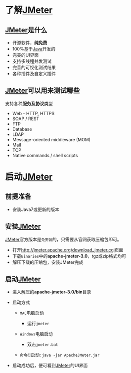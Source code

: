 # 了解[JMeter](http://jmeter.apache.org/)

## [JMeter](http://jmeter.apache.org/)是什么

- 开源软件，**纯免费**
- 100%基于[Java](http://www.java.com/)开发的
- 完美的UI界面
- 支持多线程并发测试
- 完善的可视化测试结果
- 各种插件及自定义插件

## [JMeter](http://jmeter.apache.org/)可以用来测试哪些

支持各种**服务及协议**类型

- Web - HTTP, HTTPS
- SOAP / REST
- FTP
- Database
- LDAP
- Message-oriented middleware (MOM)
- Mail
- TCP
- Native commands / shell scripts

# 启动[JMeter](http://jmeter.apache.org/)

## 前提准备

- 安装Java7或更新的版本

## 安装[JMeter](http://jmeter.apache.org/)

[JMeter](http://jmeter.apache.org/)官方版本是`免安装`的，只需要从官网获取压缩包即可。

- 打开<http://jmeter.apache.org/download_jmeter.cgi>页面
- 下载`Binaries`中的**apache-jmeter-3.0**，tgz或zip格式均可
- 解压下载的压缩包，安装JMeter完成

## 启动[JMeter](http://jmeter.apache.org/)

- 进入解压的**apache-jmeter-3.0/bin**目录
- 启动方式

  - `MAC`电脑启动

    - 运行`jmeter`

  - `Windows`电脑启动

    - 双击`jmeter.bat`

  - `命令行`启动: `java -jar ApacheJMeter.jar`

- 启动成功后，便可看到[JMeter](http://jmeter.apache.org/)的UI界面
